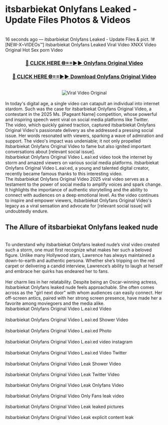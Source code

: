 # itsbarbiekat Onlyfans Leaked - Update Files Photos & Videos 
<br>
16 seconds ago — itsbarbiekat Onlyfans Leaked - Update Files & pict. !#[NEW-X~VIDEOs™] itsbarbiekat Onlyfans Leaked Viral Video XNXX Video Original Hot Sex porn Video
<br>
<div align="center">
<h3><a href="http://freeplayer.one?title=itsbarbiekat&ref=25OR" rel="nofollow">🔴 CLICK HERE 🌐==►► Onlyfans Original Video</a></h3>
<h3><a href="http://freeplayer.one?title=itsbarbiekat&ref=25OR" rel="nofollow">🔴 CLICK HERE 🌐==►► Download Onlyfans Original Video</a></h3>
<br>
<a href="http://freeplayer.one?title=itsbarbiekat&ref=25OR" rel="nofollow" data-target="animated-image.originalLink"><img src="https://i.ibb.co.com/xMMVF88/686577567.gif" alt="Viral Video Original" style="max-width: 100%; display: inline-block;" data-target="animated-image.originalImage"></a>
</div>
<br>
In today's digital age, a single video can catapult an individual into internet stardom. Such was the case for itsbarbiekat Onlyfans Original Video, a contestant in the 2025 Ms. [Pageant Name] competition, whose powerful and inspiring speech went viral on social media platforms like Twitter.
<br>
The video, which quickly gained traction, captured itsbarbiekat Onlyfans Original Video's passionate delivery as she addressed a pressing social issue. Her words resonated with viewers, sparking a wave of admiration and support. The video's impact was undeniable; it not only propelled itsbarbiekat Onlyfans Original Video to fame but also ignited important conversations about [relevant social issue].
<br>
itsbarbiekat Onlyfans Original Video L.ea𝚔ed video took the internet by storm and amazed viewers on various social media platforms. itsbarbiekat Onlyfans Original Video L.ea𝚔ed, a young and talented digital creator, recently became famous thanks to this interesting video.
<br>
The itsbarbiekat Onlyfans Original Video 2025 viral video serves as a testament to the power of social media to amplify voices and spark change. It highlights the importance of authentic storytelling and the ability to connect with audiences on a deep emotional level. As the video continues to inspire and empower viewers, itsbarbiekat Onlyfans Original Video's legacy as a viral sensation and advocate for [relevant social issue] will undoubtedly endure.
<br>
<h2>The Allure of itsbarbiekat Onlyfans leaked nude</h2>
<br>
To understand why itsbarbiekat Onlyfans leaked nude’s viral video created such a storm, one must first recognize what makes her such a beloved figure. Unlike many Hollywood stars, Lawrence has always maintained a down-to-earth and authentic persona. Whether she’s tripping on the red carpet or delivering a candid interview, Lawrence’s ability to laugh at herself and embrace her quirks has endeared her to fans.
<br><br>
Her charm lies in her relatability. Despite being an Oscar-winning actress, itsbarbiekat Onlyfans leaked nude feels approachable. She often comes across as the "girl next door" with whom audiences can easily connect. Her off-screen antics, paired with her strong screen presence, have made her a favorite among moviegoers and the media alike.
<br>
itsbarbiekat Onlyfans Original Video L.ea𝚔ed Video
<br><br>
itsbarbiekat Onlyfans Original Video L.ea𝚔ed Shower Video
<br><br>
itsbarbiekat Onlyfans Original Video L.ea𝚔ed Photo
<br><br>
itsbarbiekat Onlyfans Original Video L.ea𝚔ed video instagram
<br><br>
itsbarbiekat Onlyfans Original Video L.ea𝚔ed Video Twitter
<br><br>
itsbarbiekat Onlyfans Original Video Leak Shower Video
<br><br>
itsbarbiekat Onlyfans Original Video Leak Twitter Video
<br><br>
itsbarbiekat Onlyfans Original Video Leak Onlyfans Video
<br><br>
itsbarbiekat Onlyfans Original Video Only Fans leak video
<br><br>
itsbarbiekat Onlyfans Original Video Leak leaked pictures
<br><br>
itsbarbiekat Onlyfans Original Video Leak explicit content leak
